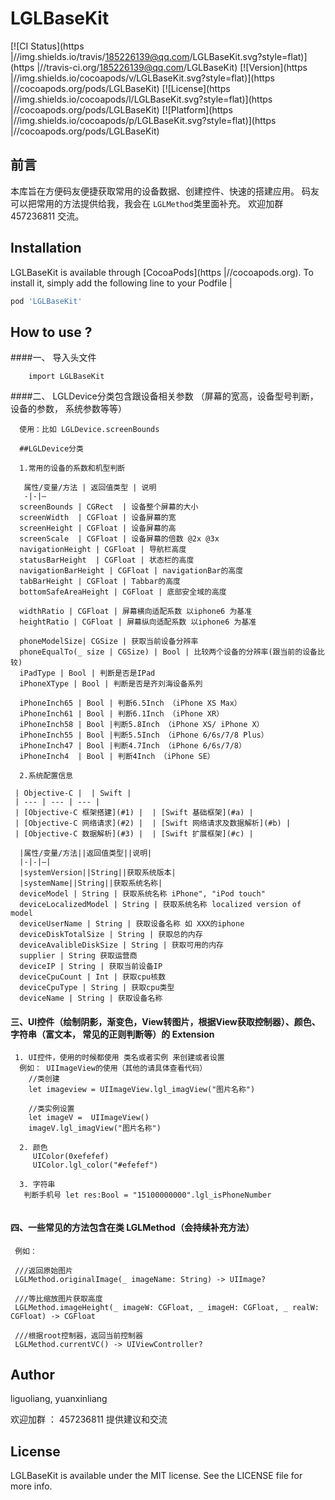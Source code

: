 # LGLBaseKit

[![CI Status](https |//img.shields.io/travis/185226139@qq.com/LGLBaseKit.svg?style=flat)](https |//travis-ci.org/185226139@qq.com/LGLBaseKit)
[![Version](https |//img.shields.io/cocoapods/v/LGLBaseKit.svg?style=flat)](https |//cocoapods.org/pods/LGLBaseKit)
[![License](https |//img.shields.io/cocoapods/l/LGLBaseKit.svg?style=flat)](https |//cocoapods.org/pods/LGLBaseKit)
[![Platform](https |//img.shields.io/cocoapods/p/LGLBaseKit.svg?style=flat)](https |//cocoapods.org/pods/LGLBaseKit)

## 前言

本库旨在方便码友便捷获取常用的设备数据、创建控件、快速的搭建应用。 码友可以把常用的方法提供给我，我会在 `LGLMethod`类里面补充。  欢迎加群 457236811 交流。

## Installation

LGLBaseKit is available through [CocoaPods](https |//cocoapods.org). To install
it, simply add the following line to your Podfile |

```ruby
pod 'LGLBaseKit'
```

## How to use ?

####一、 导入头文件
```
    import LGLBaseKit
```

####二、 LGLDevice分类包含跟设备相关参数 （屏幕的宽高，设备型号判断，设备的参数， 系统参数等等）

```
  使用：比如 LGLDevice.screenBounds
  
  ##LGLDevice分类
  
  1.常用的设备的系数和机型判断
  
   属性/变量/方法 | 返回值类型 | 说明
   -|-|—
  screenBounds | CGRect  | 设备整个屏幕的大小
  screenWidth  | CGFloat | 设备屏幕的宽
  screenHeight | CGFloat | 设备屏幕的高
  screenScale  | CGFloat | 设备屏幕的倍数 @2x @3x
  navigationHeight | CGFloat | 导航栏高度
  statusBarHeight  | CGFloat | 状态栏的高度
  navigationBarHeight | CGFloat | navigationBar的高度
  tabBarHeight | CGFloat | Tabbar的高度
  bottomSafeAreaHeight | CGFloat | 底部安全域的高度
 
  widthRatio | CGFloat | 屏幕横向适配系数 以iphone6 为基准
  heightRatio | CGFloat | 屏幕纵向适配系数 以iphone6 为基准
 
  phoneModelSize| CGSize | 获取当前设备分辨率
  phoneEqualTo(_ size | CGSize) | Bool | 比较两个设备的分辨率(跟当前的设备比较)
  iPadType | Bool | 判断是否是IPad
  iPhoneXType | Bool | 判断是否是齐刘海设备系列
 
  iPhoneInch65 | Bool | 判断6.5Inch （iPhone XS Max）
  iPhoneInch61 | Bool | 判断6.1Inch （iPhone XR）
  iPhoneInch58 | Bool |判断5.8Inch （iPhone XS/ iPhone X）
  iPhoneInch55 | Bool |判断5.5Inch （iPhone 6/6s/7/8 Plus）
  iPhoneInch47 | Bool |判断4.7Inch （iPhone 6/6s/7/8）
  iPhoneInch4  | Bool | 判断4Inch （iPhone SE）
 
  2.系统配置信息
 
 | Objective-C |  | Swift |
 | --- | --- | --- |
 | [Objective-C 框架搭建](#1) |  | [Swift 基础框架](#a) |
 | [Objective-C 网络请求](#2) |  | [Swift 网络请求及数据解析](#b) |
 | [Objective-C 数据解析](#3) |  | [Swift 扩展框架](#c) |
 
  |属性/变量/方法||返回值类型||说明|
  |-|-|—|
  |systemVersion||String||获取系统版本|
  |systemName||String||获取系统名称|
  deviceModel | String | 获取系统名称 iPhone", "iPod touch"
  deviceLocalizedModel | String | 获取系统名称 localized version of model
  deviceUserName | String | 获取设备名称 如 XXX的iphone
  deviceDiskTotalSize | String | 获取总的内存
  deviceAvalibleDiskSize | String | 获取可用的内存
  supplier | String 获取运营商
  deviceIP | String | 获取当前设备IP
  deviceCpuCount | Int | 获取cpu核数
  deviceCpuType | String | 获取cpu类型
  deviceName | String | 获取设备名称
```

#### 三、UI控件（绘制阴影，渐变色，View转图片，根据View获取控制器）、颜色、字符串（富文本， 常见的正则判断等）的 Extension 

```
 1. UI控件，使用的时候都使用 类名或者实例 来创建或者设置
  例如： UIImageView的使用（其他的请具体查看代码）
    //类创建
    let imageview = UIImageView.lgl_imagView("图片名称") 
    
    //类实例设置
    let imageV =  UIImageView()
    imageV.lgl_imagView("图片名称") 
  
  2. 颜色
     UIColor(0xefefef)
     UIColor.lgl_color("#efefef")
     
  3. 字符串
   判断手机号 let res:Bool = "15100000000".lgl_isPhoneNumber   
   
```

#### 四、一些常见的方法包含在类 LGLMethod（会持续补充方法）

```
 例如：
 
 ///返回原始图片
 LGLMethod.originalImage(_ imageName: String) -> UIImage?

 ///等比缩放图片获取高度
 LGLMethod.imageHeight(_ imageW: CGFloat, _ imageH: CGFloat, _ realW: CGFloat) -> CGFloat 

 ///根据root控制器，返回当前控制器
 LGLMethod.currentVC() -> UIViewController? 

```


## Author

liguoliang, yuanxinliang

欢迎加群 ： 457236811 提供建议和交流

## License

LGLBaseKit is available under the MIT license. See the LICENSE file for more info.
